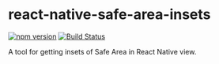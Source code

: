 # react-native-safe-area-insets

[![npm version](https://img.shields.io/npm/v/react-native-safe-area-insets.svg?style=flat)](https://www.npmjs.com/package/react-native-safe-area-insets)
[![Build Status](https://travis-ci.org/gaoxiaosong/react-native-safe-area-insets.svg?branch=master)](https://travis-ci.org/gaoxiaosong/react-native-safe-area-insets)

A tool for getting insets of Safe Area in React Native view.
